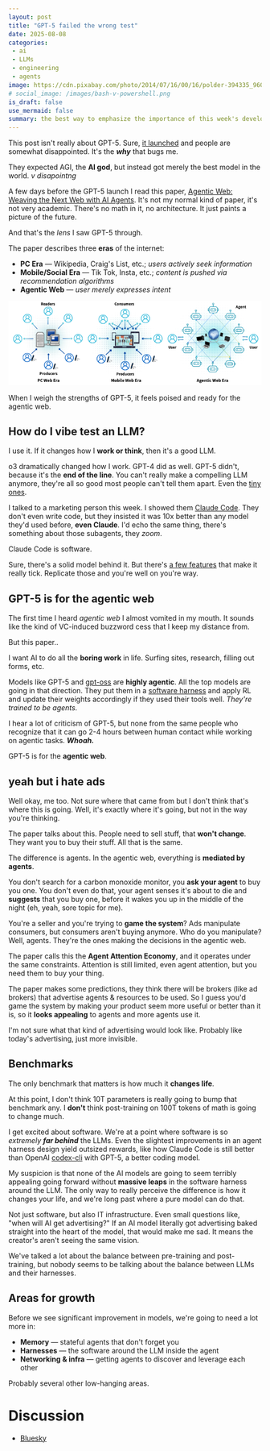 ```yaml
---
layout: post
title: "GPT-5 failed the wrong test"
date: 2025-08-08
categories:
 - ai
 - LLMs
 - engineering
 - agents
image: https://cdn.pixabay.com/photo/2014/07/16/00/16/polder-394335_960_720.jpg
# social_image: /images/bash-v-powershell.png
is_draft: false
use_mermaid: false
summary: the best way to emphasize the importance of this week's developments is to go all the way back to January and see how we got here.
---
```


This post isn't really about GPT-5. Sure, [it launched][gpt5] and people are somewhat disappointed.
It's the _**why**_ that bugs me.

They expected AGI, the **AI god**, but instead got merely the best model in the world. _v disapointng_

A few days before the GPT-5 launch I read this paper, [Agentic Web: Weaving the Next Web with AI Agents][aweb].
It's not my normal kind of paper, it's not very academic. There's no math in it, no architecture. It just
paints a picture of the future.

And that's the _lens_ I saw GPT-5 through.

The paper describes three **eras** of the internet:

* **PC Era** — Wikipedia, Craig's List, etc.; _users actively seek information_
* **Mobile/Social Era** — Tik Tok, Insta, etc.; _content is pushed via recommendation algorithms_
* **Agentic Web** — _user merely expresses intent_

![image of 3 internets, I'll explain below](/images/agentic-web-eras.png)

When I weigh the strengths of GPT-5, it feels poised and ready for the agentic web.


## How do I vibe test an LLM?
I use it. If it changes how I **work or think**, then it's a good LLM.

o3 dramatically changed how I work. GPT-4 did as well. GPT-5 didn't, because it's the **end of the line**.
You can't really make a compelling LLM anymore, they're all so good most people can't tell them apart.
Even the [tiny ones][qwen].

I talked to a marketing person this week. I showed them [Claude Code][cc]. They don't even write code, but
they insisted it was 10x better than any model they'd used before, **even Claude**. I'd echo the same thing,
there's something about those subagents, they _zoom_.

Claude Code is software.

Sure, there's a solid model behind it. But there's [a few features][deep] that make it really tick.
Replicate those and you're well on you're way.


## GPT-5 is for the agentic web
The first time I heard _agentic web_ I almost vomited in my mouth. It sounds like the kind of VC-induced
buzzword cess that I keep my distance from.

But this paper..

I want AI to do all the **boring work** in life. Surfing sites, research, filling out forms, etc.

Models like GPT-5 and [gpt-oss][oss] are **highly agentic**. All the top models are going in that direction.
They put them in a [software harness][k2] and apply RL and update their weights accordingly if they used
their tools well. _They're trained to be agents._

I hear a lot of criticism of GPT-5, but none from the same people who recognize that it can go 2-4 hours
between human contact while working on agentic tasks. _**Whoah.**_


GPT-5 is for the **agentic web**.


## yeah but i hate ads
Well okay, me too. Not sure where that came from but I don't think that's where this is going. Well, it's 
exactly where it's going, but not in the way you're thinking.

The paper talks about this. People need to sell stuff, that **won't change**. They want you to buy their stuff. 
All that is the same.

The difference is agents. In the agentic web, everything is **mediated by agents**. 

You don't search for a carbon monoxide monitor, you **ask your agent** to buy you one. You don't even do that, 
your agent senses it's about to die and **suggests** that you buy one, before it wakes you up in the 
middle of the night (eh, yeah, sore topic for me).

You're a seller and you're trying to **game the system**? Ads manipulate consumers, but consumers aren't buying
anymore. Who do you manipulate? Well, agents. They're the ones making the decisions in the agentic web.

The paper calls this the **Agent Attention Economy**, and it operates under the same constraints. 
Attention is still limited, even agent attention, but you need them to buy your thing.

The paper makes some predictions, they think there will be brokers (like ad brokers) that advertise
agents & resources to be used. So I guess you'd game the system by making your product seem more 
useful or better than it is, so it **looks appealing** to agents and more agents use it.

I'm not sure what that kind of advertising would look like. Probably like today's advertising, just
more invisible. 


## Benchmarks
The only benchmark that matters is how much it **changes life**. 

At this point, I don't think 10T parameters is really going to bump that benchmark any. I **don't** think
post-training on 100T tokens of math is going to change much.

I get excited about software. We're at a point where software is so _extremely **far behind**_ the LLMs.
Even the slightest improvements in an agent harness design yield outsized rewards, like how Claude Code
is still better than OpenAI [codex-cli][cli] with GPT-5, a better coding model.

My suspicion is that none of the AI models are going to seem terribly appealing going forward without
**massive leaps** in the software harness around the LLM. The only way to really perceive the difference
is how it changes your life, and we're long past where a pure model can do that.

Not just software, but also IT infrastructure. Even small
questions like, "when will AI get advertising?" If an AI model literally got advertising baked straight
into the heart of the model, that would make me sad. It means the creator's aren't seeing the same vision.

We've talked a lot about the balance between pre-training and post-training, but nobody seems to be 
talking about the balance between LLMs and their harnesses.


## Areas for growth
Before we see significant improvement in models, we're going to need a lot more in:

* **Memory** — stateful agents that don't forget you
* **Harnesses** — the software around the LLM inside the agent
* **Networking & infra** — getting agents to discover and leverage each other

Probably several other low-hanging areas.

# Discussion
* [Bluesky](https://bsky.app/profile/timkellogg.me/post/3lvxrtpcxws2i)


 [gpt5]: https://openai.com/index/introducing-gpt-5/
 [aweb]: https://arxiv.org/pdf/2507.21206
 [qwen]: https://huggingface.co/Qwen/Qwen3-4B-Thinking-2507
 [cc]: https://www.anthropic.com/claude-code
 [deep]: https://bsky.app/profile/timkellogg.me/post/3lvimbxsdws2k
 [oss]: https://openai.com/index/introducing-gpt-oss/
 [k2]: https://moonshotai.github.io/Kimi-K2/
 [cli]: https://github.com/openai/codex
